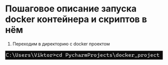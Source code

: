 # Пошаговое описание запуска docker контейнера и скриптов в нём

1) Переходим в директорию с docker проектом

[comment]: <> (<tr>)

![plot](./readme_illustrations/1.jpg)

[comment]: <> (</tr>)
